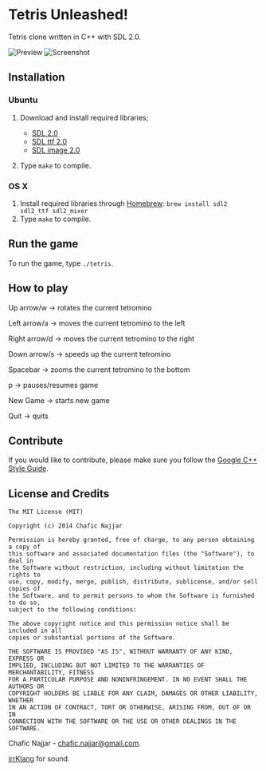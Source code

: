 Tetris Unleashed!
================

Tetris clone written in C++ with SDL 2.0.

![Preview](https://cloud.githubusercontent.com/assets/1498164/5609348/184229dc-94a7-11e4-8979-4bac0b527aa2.gif)
![Screenshot](https://cloud.githubusercontent.com/assets/1498164/5609349/1850910c-94a7-11e4-9af4-85be530b130e.png)

## Installation

### Ubuntu

1. Download and install required libraries;
    + [SDL 2.0](http://www.libsdl.org/)
    + [SDL ttf 2.0](http://www.libsdl.org/projects/SDL_ttf/)
    + [SDL image 2.0](https://www.libsdl.org/projects/SDL_image/)

2. Type `make` to compile.

### OS X

1. Install required libraries through [Homebrew](http://brew.sh/): `brew install sdl2 sdl2_ttf sdl2_mixer`
2. Type `make` to compile.

## Run the game

To run the game, type `./tetris`.

## How to play

Up arrow/w      -> rotates the current tetromino

Left arrow/a    -> moves the current tetromino to the left

Right arrow/d   -> moves the current tetromino to the right

Down arrow/s    -> speeds up the current tetromino

Spacebar        -> zooms the current tetromino to the bottom

p               -> pauses/resumes game

New Game        -> starts new game

Quit            -> quits

## Contribute

If you would like to contribute, please make sure you follow the [Google C++ Style Guide](http://google-styleguide.googlecode.com/svn/trunk/cppguide.html).

## License and Credits

```
The MIT License (MIT)

Copyright (c) 2014 Chafic Najjar

Permission is hereby granted, free of charge, to any person obtaining a copy of
this software and associated documentation files (the "Software"), to deal in
the Software without restriction, including without limitation the rights to
use, copy, modify, merge, publish, distribute, sublicense, and/or sell copies of
the Software, and to permit persons to whom the Software is furnished to do so,
subject to the following conditions:

The above copyright notice and this permission notice shall be included in all
copies or substantial portions of the Software.

THE SOFTWARE IS PROVIDED "AS IS", WITHOUT WARRANTY OF ANY KIND, EXPRESS OR
IMPLIED, INCLUDING BUT NOT LIMITED TO THE WARRANTIES OF MERCHANTABILITY, FITNESS
FOR A PARTICULAR PURPOSE AND NONINFRINGEMENT. IN NO EVENT SHALL THE AUTHORS OR
COPYRIGHT HOLDERS BE LIABLE FOR ANY CLAIM, DAMAGES OR OTHER LIABILITY, WHETHER
IN AN ACTION OF CONTRACT, TORT OR OTHERWISE, ARISING FROM, OUT OF OR IN
CONNECTION WITH THE SOFTWARE OR THE USE OR OTHER DEALINGS IN THE SOFTWARE.
```

Chafic Najjar - chafic.najjar@gmail.com.

[irrKlang](http://www.ambiera.com/irrklang/index.html) for sound.

